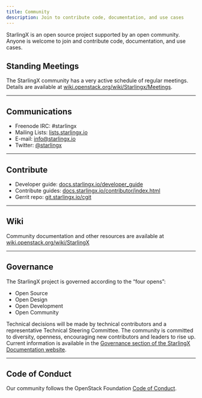 ```yaml
---
title: Community
description: Join to contribute code, documentation, and use cases
---
```


StarlingX is an open source project supported by an open community. Anyone is welcome to join and contribute code, documentation, and use cases.

## Standing Meetings

The StarlingX community has a very active schedule of regular meetings. Details are available at [wiki.openstack.org/wiki/Starlingx/Meetings](//wiki.openstack.org/wiki/Starlingx/Meetings).

---

## Communications

- Freenode IRC: #starlingx
- Mailing Lists: [lists.starlingx.io](http://lists.starlingx.io)
- E-mail: [info@starlingx.io](mailto:info@starlingx.io)
- Twitter: [@starlingx](//twitter.com/starlingx)

---

## Contribute

- Developer guide: [docs.starlingx.io/developer_guide](//docs.starlingx.io/developer_guide)
- Contribute guides: [docs.starlingx.io/contributor/index.html](//docs.starlingx.io/contributor)
- Gerrit repo: [git.starlingx.io/cgit](//git.starlingx.io/cgit)

---

## Wiki

Community documentation and other resources are available at [wiki.openstack.org/wiki/StarlingX](//wiki.openstack.org/wiki/StarlingX)

---

## Governance

The StarlingX project is governed according to the “four opens”:

<ul class="list-disc">
  <li>Open Source</li> 
  <li>Open Design</li>
  <li>Open Development</li>
  <li>Open Community</li>
</ul>

Technical decisions will be made by technical contributors and a representative Technical Steering Committee. The community is committed to diversity, openness, encouraging new contributors and leaders to rise up. Current information is available in the [Governance section of the StarlingX Documentation website](https://docs.starlingx.io/governance/index.html).

---

## Code of Conduct

Our community follows the OpenStack Foundation [Code of Conduct](https://www.openstack.org/legal/community-code-of-conduct/).
